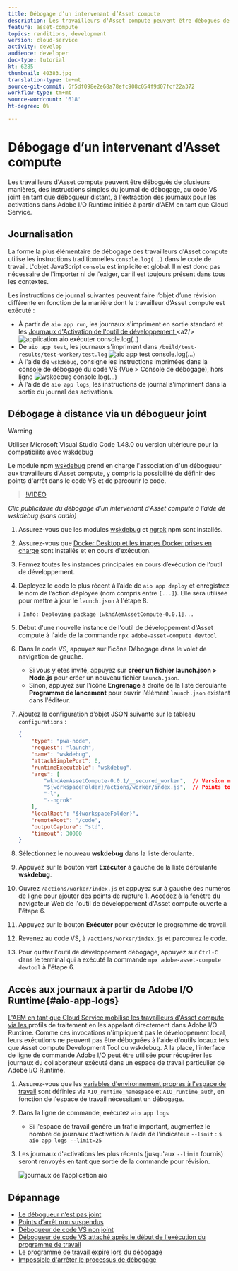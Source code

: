 ```yaml
---
title: Débogage d’un intervenant d’Asset compute
description: Les travailleurs d'Asset compute peuvent être débogués de plusieurs manières, des instructions simples du journal de débogage, au code VS joint en tant que débogueur distant, à l'extraction des journaux pour les activations dans Adobe I/O Runtime initiée à partir d'AEM en tant que Cloud Service.
feature: asset-compute
topics: renditions, development
version: cloud-service
activity: develop
audience: developer
doc-type: tutorial
kt: 6285
thumbnail: 40383.jpg
translation-type: tm+mt
source-git-commit: 6f5df098e2e68a78efc908c054f9d07fcf22a372
workflow-type: tm+mt
source-wordcount: '618'
ht-degree: 0%

---
```



# Débogage d’un intervenant d’Asset compute

Les travailleurs d&#39;Asset compute peuvent être débogués de plusieurs manières, des instructions simples du journal de débogage, au code VS joint en tant que débogueur distant, à l&#39;extraction des journaux pour les activations dans Adobe I/O Runtime initiée à partir d&#39;AEM en tant que Cloud Service.

## Journalisation

La forme la plus élémentaire de débogage des travailleurs d&#39;Asset compute utilise les instructions traditionnelles `console.log(..)` dans le code de travail. L&#39;objet JavaScript `console` est implicite et global. Il n&#39;est donc pas nécessaire de l&#39;importer ni de l&#39;exiger, car il est toujours présent dans tous les contextes.

Les instructions de journal suivantes peuvent faire l’objet d’une révision différente en fonction de la manière dont le travailleur d’Asset compute est exécuté :

+ À partir de `aio app run`, les journaux s&#39;impriment en sortie standard et les [Journaux d&#39;Activation de l&#39;outil de développement ](../develop/development-tool.md) &lt;a2/>
   ![application aio exécuter console.log(..)](./assets/debug/console-log__aio-app-run.png)
+ De `aio app test`, les journaux s&#39;impriment dans `/build/test-results/test-worker/test.log`
   ![aio app test console.log(...)](./assets/debug/console-log__aio-app-test.png)
+ À l&#39;aide de `wskdebug`, consigne les instructions imprimées dans la console de débogage du code VS (Vue > Console de débogage), hors ligne
   ![wskdebug console.log(...)](./assets/debug/console-log__wskdebug.png)
+ À l&#39;aide de `aio app logs`, les instructions de journal s&#39;impriment dans la sortie du journal des activations.

## Débogage à distance via un débogueur joint

>[!WARNING]
>
>Utiliser Microsoft Visual Studio Code 1.48.0 ou version ultérieure pour la compatibilité avec wskdebug

Le module npm [wskdebug](https://www.npmjs.com/package/@openwhisk/wskdebug) prend en charge l&#39;association d&#39;un débogueur aux travailleurs d&#39;Asset compute, y compris la possibilité de définir des points d&#39;arrêt dans le code VS et de parcourir le code.

>[!VIDEO](https://video.tv.adobe.com/v/40383/?quality=12&learn=on)

_Clic publicitaire du débogage d’un intervenant d’Asset compute à l’aide de wskdebug (sans audio)_

1. Assurez-vous que les modules [wskdebug](../set-up/development-environment.md#wskdebug) et [ngrok](../set-up/development-environment.md#ngork) npm sont installés.
1. Assurez-vous que [Docker Desktop et les images Docker prises en charge](../set-up/development-environment.md#docker) sont installés et en cours d&#39;exécution.
1. Fermez toutes les instances principales en cours d’exécution de l’outil de développement.
1. Déployez le code le plus récent à l’aide de `aio app deploy` et enregistrez le nom de l’action déployée (nom compris entre `[...]`). Elle sera utilisée pour mettre à jour le `launch.json` à l&#39;étape 8.

   ```
   ℹ Info: Deploying package [wkndAemAssetCompute-0.0.1]...
   ```
1. Début d&#39;une nouvelle instance de l&#39;outil de développement d&#39;Asset compute à l&#39;aide de la commande `npx adobe-asset-compute devtool`
1. Dans le code VS, appuyez sur l’icône Débogage dans le volet de navigation de gauche.
   + Si vous y êtes invité, appuyez sur __créer un fichier launch.json > Node.js__ pour créer un nouveau fichier `launch.json`.
   + Sinon, appuyez sur l&#39;icône __Engrenage__ à droite de la liste déroulante __Programme de lancement__ pour ouvrir l&#39;élément `launch.json` existant dans l&#39;éditeur.
1. Ajoutez la configuration d’objet JSON suivante sur le tableau `configurations` :

   ```json
   {
       "type": "pwa-node",
       "request": "launch",
       "name": "wskdebug",
       "attachSimplePort": 0,
       "runtimeExecutable": "wskdebug",
       "args": [
           "wkndAemAssetCompute-0.0.1/__secured_worker",  // Version must match your Asset Compute worker's version
           "${workspaceFolder}/actions/worker/index.js",  // Points to your worker
           "-l",
           "--ngrok"
       ],
       "localRoot": "${workspaceFolder}",
       "remoteRoot": "/code",
       "outputCapture": "std",
       "timeout": 30000
   }
   ```

1. Sélectionnez le nouveau __wskdebug__ dans la liste déroulante.
1. Appuyez sur le bouton vert __Exécuter__ à gauche de la liste déroulante __wskdebug__.
1. Ouvrez `/actions/worker/index.js` et appuyez sur à gauche des numéros de ligne pour ajouter des points de rupture 1. Accédez à la fenêtre du navigateur Web de l&#39;outil de développement d&#39;Asset compute ouverte à l&#39;étape 6.
1. Appuyez sur le bouton __Exécuter__ pour exécuter le programme de travail.
1. Revenez au code VS, à `/actions/worker/index.js` et parcourez le code.
1. Pour quitter l&#39;outil de développement débogage, appuyez sur `Ctrl-C` dans le terminal qui a exécuté la commande `npx adobe-asset-compute devtool` à l&#39;étape 6.

## Accès aux journaux à partir de Adobe I/O Runtime{#aio-app-logs}

[L&#39;AEM en tant que Cloud Service mobilise les travailleurs d&#39;Asset compute via les ](../deploy/processing-profiles.md) profils de traitement en les appelant directement dans Adobe I/O Runtime. Comme ces invocations n&#39;impliquent pas le développement local, leurs exécutions ne peuvent pas être déboguées à l&#39;aide d&#39;outils locaux tels que Asset compute Development Tool ou wskdebug. A la place, l’interface de ligne de commande Adobe I/O peut être utilisée pour récupérer les journaux du collaborateur exécuté dans un espace de travail particulier de Adobe I/O Runtime.

1. Assurez-vous que les [variables d&#39;environnement propres à l&#39;espace de travail](../deploy/runtime.md) sont définies via `AIO_runtime_namespace` et `AIO_runtime_auth`, en fonction de l&#39;espace de travail nécessitant un débogage.
1. Dans la ligne de commande, exécutez `aio app logs`
   + Si l&#39;espace de travail génère un trafic important, augmentez le nombre de journaux d&#39;activation à l&#39;aide de l&#39;indicateur `--limit` :
      `$ aio app logs --limit=25`
1. Les journaux d&#39;activations les plus récents (jusqu&#39;aux `--limit` fournis) seront renvoyés en tant que sortie de la commande pour révision.

   ![journaux de l’application aio](./assets/debug/aio-app-logs.png)

## Dépannage

+ [Le débogueur n’est pas joint](../troubleshooting.md#debugger-does-not-attach)
+ [Points d’arrêt non suspendus](../troubleshooting.md#breakpoints-no-pausing)
+ [Débogueur de code VS non joint](../troubleshooting.md#vs-code-debugger-not-attached)
+ [Débogueur de code VS attaché après le début de l&#39;exécution du programme de travail](../troubleshooting.md#vs-code-debugger-attached-after-worker-execution-began)
+ [Le programme de travail expire lors du débogage](../troubleshooting.md#worker-times-out-while-debugging)
+ [Impossible d&#39;arrêter le processus de débogage](../troubleshooting.md#cannot-terminate-debugger-process)
